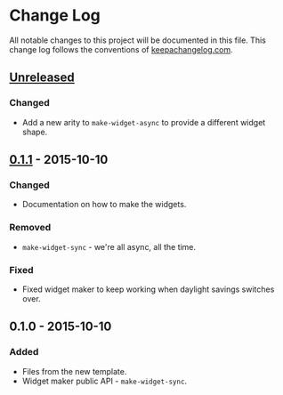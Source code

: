 # Change Log
All notable changes to this project will be documented in this file. This change log follows the conventions of [keepachangelog.com](http://keepachangelog.com/).

## [Unreleased][unreleased]
### Changed
- Add a new arity to `make-widget-async` to provide a different widget shape.

## [0.1.1] - 2015-10-10
### Changed
- Documentation on how to make the widgets.

### Removed
- `make-widget-sync` - we're all async, all the time.

### Fixed
- Fixed widget maker to keep working when daylight savings switches over.

## 0.1.0 - 2015-10-10
### Added
- Files from the new template.
- Widget maker public API - `make-widget-sync`.

[unreleased]: https://github.com/your-name/flash-cards/compare/0.1.1...HEAD
[0.1.1]: https://github.com/your-name/flash-cards/compare/0.1.0...0.1.1

